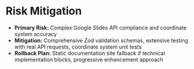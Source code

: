 # Risk Mitigation

- **Primary Risk:** Complex Google Slides API compliance and coordinate system accuracy
- **Mitigation:** Comprehensive Zod validation schemas, extensive testing with real API requests, coordinate system unit tests
- **Rollback Plan:** Static documentation site fallback if technical implementation blocks, progressive enhancement approach
